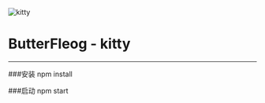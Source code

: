 ![kitty](http://www.iconpng.com/png/hello_kitty/kitty_2.png)
# ButterFleog - kitty

------

###安装
npm install

###启动
npm start
